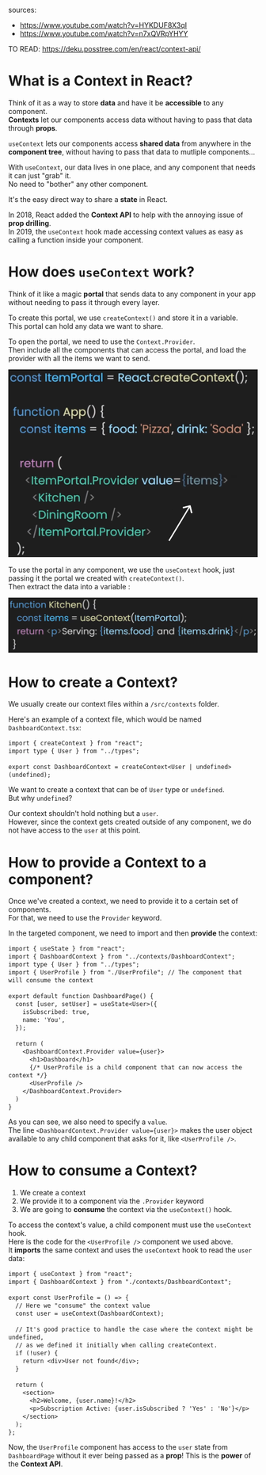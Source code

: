 sources: 
- https://www.youtube.com/watch?v=HYKDUF8X3qI  
- https://www.youtube.com/watch?v=n7xQVRpYHYY

TO READ: https://deku.posstree.com/en/react/context-api/  

# What is a Context in React?

Think of it as a way to store **data** and have it be **accessible** to any component.  
**Contexts** let our components access data without having to pass that data through **props**.  

`useContext` lets our components access **shared data** from anywhere in the **component tree**, 
without having to pass that data to mutliple components...  

With `useContext`, our data lives in one place, and any component that needs it can just "grab" it.  
No need to "bother" any other component.  

It's the easy direct way to share a **state** in React.  

In 2018, React added the **Context API** to help with the annoying issue of **prop drilling**.  
In 2019, the `useContext` hook made accessing context values as easy as calling a function inside your component.  

# How does `useContext` work?

Think of it like a magic **portal** that sends data to any component in your app without needing to pass
it through every layer.  

To create this portal, we use `createContext()` and store it in a variable.  
This portal can hold any data we want to share.  

To open the portal, we need to use the `Context.Provider`.  
Then include all the components that can access the portal, and load the provider with all 
the items we want to send.  
 
<img src="image.png" alt="snippet showing createContext in action" width="600">  
  

To use the portal in any component, we use the `useContext` hook, just passing it the portal we 
created with `createContext()`.  
Then extract the data into a variable :

<img src="image-1.png" alt="snippet showing useContext in action" width="600">  

# How to create a Context?

We usually create our context files within a `/src/contexts` folder.

Here's an example of a context file, which would be named `DashboardContext.tsx`:
```tsx
import { createContext } from "react";
import type { User } from "../types";

export const DashboardContext = createContext<User | undefined>(undefined);
```

We want to create a context that can be of `User` type or `undefined`.  
But why `undefined`?  

Our context shouldn't hold nothing but a `user`.  
However, since the context gets created outside of any component, we do not have access
to the `user` at this point.  

# How to provide a Context to a component?

Once we've created a context, we need to provide it to a certain set of components.  
For that, we need to use the `Provider` keyword.  

In the targeted component, we need to import and then **provide** the context:
```tsx
import { useState } from "react";
import { DashboardContext } from "../contexts/DashboardContext";
import type { User } from "../types";
import { UserProfile } from "./UserProfile"; // The component that will consume the context

export default function DashboardPage() {
  const [user, setUser] = useState<User>({
    isSubscribed: true,
    name: 'You',
  });

  return (
    <DashboardContext.Provider value={user}>
      <h1>Dashboard</h1>
      {/* UserProfile is a child component that can now access the context */}
      <UserProfile />
    </DashboardContext.Provider>
  )
}
```
As you can see, we also need to specify a `value`.  
The line `<DashboardContext.Provider value={user}>` makes the user object available to any child component that asks for it, like `<UserProfile />`.  

# How to consume a Context?

1. We create a context
2. We provide it to a component via the `.Provider` keyword
3. We are going to **consume** the context via the `useContext()` hook.  

To access the context's value, a child component must use the `useContext` hook.  
Here is the code for the `<UserProfile />` component we used above.  
It **imports** the same context and uses the `useContext` hook to read the `user` data:
```tsx
import { useContext } from "react";
import { DashboardContext } from "./contexts/DashboardContext";

export const UserProfile = () => {
  // Here we "consume" the context value
  const user = useContext(DashboardContext);

  // It's good practice to handle the case where the context might be undefined,
  // as we defined it initially when calling createContext.
  if (!user) {
    return <div>User not found</div>;
  }

  return (
    <section>
      <h2>Welcome, {user.name}!</h2>
      <p>Subscription Active: {user.isSubscribed ? 'Yes' : 'No'}</p>
    </section>
  );
};
```
Now, the `UserProfile` component has access to the `user` state from `DashboardPage` without it 
ever being passed as a **prop**! This is the **power** of the **Context API**.  